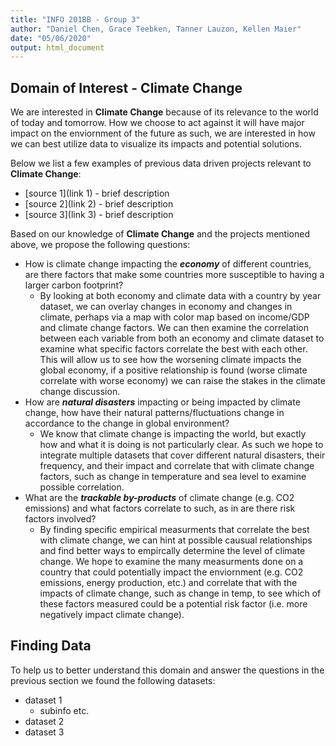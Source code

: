 ```yaml
---
title: "INFO 201BB - Group 3"
author: "Daniel Chen, Grace Teebken, Tanner Lauzon, Kellen Maier"
date: "05/06/2020"
output: html_document
---
```


## Domain of Interest - **Climate Change**
We are interested in **Climate Change** because of its relevance to the world of today and tomorrow. How we choose to act against it will have major impact on the enviornment of the future as such, we are interested in how we can best utilize data to visualize its impacts and potential solutions.

Below we list a few examples of previous data driven projects relevant to **Climate Change**:

- [source 1](link 1) - brief description
- [source 2](link 2) - brief description
- [source 3](link 3) - brief description

Based on our knowledge of **Climate Change** and the projects mentioned above, we propose the following questions:

- How is climate change impacting the ***economy*** of different countries, are there factors that make some countries more susceptible to having a larger carbon footprint?
    - By looking at both economy and climate data with a country by year dataset, we can overlay changes in economy and changes in climate, perhaps via a map with color map based on income/GDP and climate change factors. We can then examine the correlation between each variable from both an economy and climate dataset to examine what specific factors correlate the best with each other. This will allow us to see how the worsening climate impacts the global economy, if a positive relationship is found (worse climate correlate with worse economy) we can raise the stakes in the climate change discussion.
- How are ***natural disasters*** impacting or being impacted by climate change, how have their natural patterns/fluctuations change in accordance to the change in global environment?
    - We know that climate change is impacting the world, but exactly how and what it is doing is not particularly clear. As such we hope to integrate multiple datasets that cover different natural disasters, their frequency, and their impact and correlate that with climate change factors, such as change in temperature and sea level to examine possible correlation.
- What are the ***trackable by-products*** of climate change (e.g. CO2 emissions) and what factors correlate to such, as in are there risk factors involved?
    - By finding specific empirical measurments that correlate the best with climate change, we can hint at possible causual relationships and find better ways to empircally determine the level of climate change. We hope to examine the many measurments done on a country that could potentially impact the enviornment (e.g. CO2 emissions, energy production, etc.) and correlate that with the impacts of climate change, such as change in temp, to see which of these factors measured could be a potential risk factor (i.e. more negatively impact climate change).

## Finding Data
To help us to better understand this domain and answer the questions in the previous section we found the following datasets:

- dataset 1
    - subinfo etc.
- dataset 2
- dataset 3




